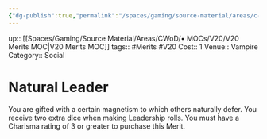 ```yaml
---
{"dg-publish":true,"permalink":"/spaces/gaming/source-material/areas/c-wo-d/genre/vampire/v20/merits-and-flaws/natural-leader/","dgHomeLink":true,"dgPassFrontmatter":true}
---
```


up:: [[Spaces/Gaming/Source Material/Areas/CWoD/• MOCs/V20/V20 Merits MOC|V20 Merits MOC]]
tags:: #Merits #V20 
Cost:: 1
Venue:: Vampire
Category:: Social
# Natural Leader
You are gifted with a certain magnetism to which
others naturally defer. You receive two extra dice when
making Leadership rolls. You must have a Charisma
rating of 3 or greater to purchase this Merit.
